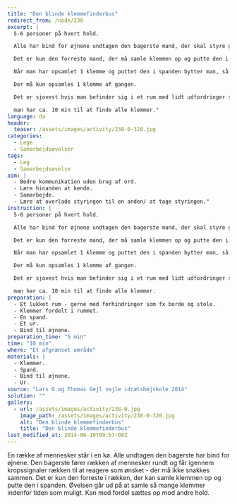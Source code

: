```yaml
---
title: "Den blinde klemmefinderbus"
redirect_from: /node/238
excerpt: |
  5-6 personer på hvert hold.

  Alle har bind for øjnene undtagen den bagerste mand, der skal styre gruppen ved hjælp af fx at presse på den foranståendes skuldrer. Det gælder dermed for den der modtager signalet om at videreføre dette til den næste osv, så den forreste person ved om han/hun skal til højre, venstre, op eller ned. Der må ikke tales sammen overhovedet.

  Det er kun den forreste mand, der må samle klemmen op og putte den i spanden.

  Når man har opsamlet 1 klemme og puttet den i spanden bytter man, så den forreste mand går om bagerst og bliver fører af _bussen_. Man bytter hver gang man har opsamlet en klemme og puttet den i spanden.

  Der må kun opsamles 1 klemme af gangen.

  Det er sjovest hvis man befinder sig i et rum med lidt udfordringer som fx Borde eller andet.

  man har ca. 10 min til at finde alle klemmer."
language: da
header:
  teaser: /assets/images/activity/238-0-320.jpg
categories:
  - Lege
  - Samarbejdsøvelser
tags:
  - Leg
  - Samarbejdsøvelse
aim: |
  - Bedre kommunikation uden brug af ord.
  - Lære hinanden at kende.
  - Samarbejde.
  - Lære at overlade styringen til en anden/ at tage styringen."
instruction: |
  5-6 personer på hvert hold.

  Alle har bind for øjnene undtagen den bagerste mand, der skal styre gruppen ved hjælp af fx at presse på den foranståendes skuldrer. Det gælder dermed for den der modtager signalet om at videreføre dette til den næste osv, så den forreste person ved om han/hun skal til højre, venstre, op eller ned. Der må ikke tales sammen overhovedet.

  Det er kun den forreste mand, der må samle klemmen op og putte den i spanden.

  Når man har opsamlet 1 klemme og puttet den i spanden bytter man, så den forreste mand går om bagerst og bliver fører af _bussen_. Man bytter hver gang man har opsamlet en klemme og puttet den i spanden.

  Der må kun opsamles 1 klemme af gangen.

  Det er sjovest hvis man befinder sig i et rum med lidt udfordringer som fx Borde eller andet.

  man har ca. 10 min til at finde alle klemmer.
preparation: |
  - Et lukket rum - gerne med forhindringer som fx borde og stole.
  - Klemmer fordelt i rummet.
  - En spand.
  - Et ur.
  - Bind til øjnene.
preparation_time: "5 min"
time: "10 min"
where: "Et afgrænset område"
materials: |
  - Klemmer.
  - Spand.
  - Bind til øjnene.
  - Ur.
source: "Lars O og Thomas Gejl vejle idrætshøjskole 2014"
solution: ""
gallery:
  - url: /assets/images/activity/238-0.jpg
    image_path: /assets/images/activity/238-0-320.jpg
    alt: "Den blinde klemmefinderbus"
    title: "Den blinde klemmefinderbus"
last_modified_at: 2014-06-10T09:57:08Z
---
```

En række af mennesker står i en kø. Alle undtagen den bagerste har bind for øjnene. Den bagerste fører rækken af mennesker rundt og får igennem kropssignaler rækken til at reagere som ønsket - der må ikke snakkes sammen. Det er kun den forreste i rækken, der kan samle klemmen op og putte den i spanden. Øvelsen går ud på at samle så mange klemmer indenfor tiden som muligt. Kan med fordel sættes op mod andre hold.
